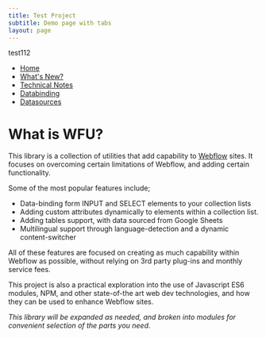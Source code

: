 ```yaml
---
title: Test Project
subtitle: Demo page with tabs
layout: page
---
```


test112

- [Home](/githubpages)
- [What's New?](/githubpages/whats-new)
- [Technical Notes](/githubpages/tech)
- [Databinding](/githubpages/databinding)
- [Datasources](/githubpages/datasources)

# What is WFU?

This library is a collection of utilities that add capability to 
[Webflow](https://webflow.com/)
sites. It focuses on overcoming certain limitations of Webflow, and adding certain functionality.

Some of the most popular features include;

- Data-binding form INPUT and SELECT elements to your collection lists
- Adding custom attributes dynamically to elements within a collection list.
- Adding tables support, with data sourced from Google Sheets
- Multilingual support through language-detection and a dynamic content-switcher

All of these features are focused on creating as much capability within Webflow as possible, without relying on 3rd party plug-ins and monthly service fees.

This project is also a practical exploration into the use of Javascript ES6 modules, NPM, and other state-of-the art web dev technologies, and how they can be used to enhance Webflow sites.

*This library will be expanded as needed, and broken into modules for convenient selection of the parts you need.*

